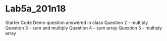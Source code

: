 # Lab5a_201n18
Starter Code
Demo question answered in class
Question 2 - multiply 
Question 3 - sum and multiply 
Question 4 - sum array
Question 5 - multiply array
